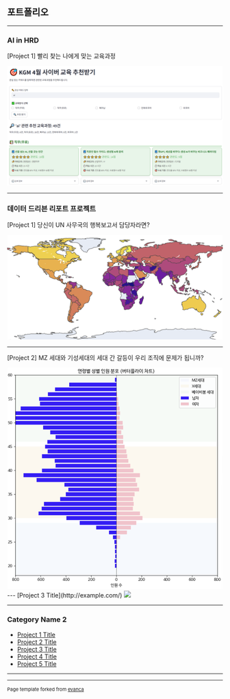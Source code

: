 ## 포트폴리오

---
### AI in HRD

[Project 1] 빨리 찾는 나에게 맞는 교육과정

<a href="https://kgm-course-recommender.streamlit.app/" target="_blank">
  <img src="images/그림3.PNG?raw=true"/>
</a>

---
### 데이터 드리븐 리포트 프로젝트

[Project 1] 당신이 UN 사무국의 행복보고서 담당자라면?

<a href="https://colab.research.google.com/drive/15EPsyA9vkEoNNCrDYDat4304kS780JOW#scrollTo=vsNLkbJCqXwb" target="_blank">
  <img src="images/그림1.png?raw=true"/>
</a>

---
[Project 2] MZ 세대와 기성세대의 세대 간 갈등이 우리 조직에 문제가 됩니까?

<a href="https://colab.research.google.com/drive/1zClqUvaDROHntndLc0ZVe56UwSxYANwq#scrollTo=uA15nHjT3FmY" target="_blank">
  <img src="images/그림2.png?raw=true"/>
</a>
---
[Project 3 Title](http://example.com/)
<img src="images/dummy_thumbnail.jpg?raw=true"/>

---

### Category Name 2

- [Project 1 Title](http://example.com/)
- [Project 2 Title](http://example.com/)
- [Project 3 Title](http://example.com/)
- [Project 4 Title](http://example.com/)
- [Project 5 Title](http://example.com/)

---




---
<p style="font-size:11px">Page template forked from <a href="https://github.com/evanca/quick-portfolio">evanca</a></p>
<!-- Remove above link if you don't want to attibute -->
